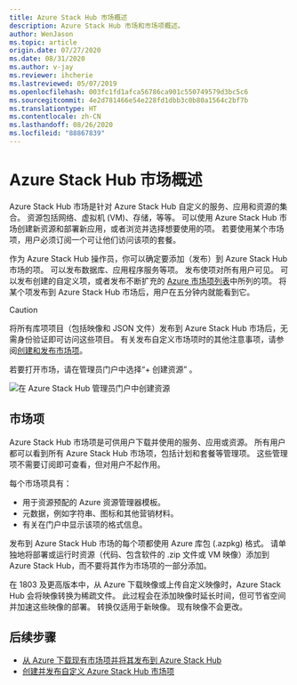 ```yaml
---
title: Azure Stack Hub 市场概述
description: Azure Stack Hub 市场和市场项概述。
author: WenJason
ms.topic: article
origin.date: 07/27/2020
ms.date: 08/31/2020
ms.author: v-jay
ms.reviewer: ihcherie
ms.lastreviewed: 05/07/2019
ms.openlocfilehash: 003fc1fd1afca56786ca901c550749579d3bc5c6
ms.sourcegitcommit: 4e2d781466e54e228fd1dbb3c0b80a1564c2bf7b
ms.translationtype: HT
ms.contentlocale: zh-CN
ms.lasthandoff: 08/26/2020
ms.locfileid: "88867839"
---
```

# <a name="azure-stack-hub-marketplace-overview"></a>Azure Stack Hub 市场概述

Azure Stack Hub 市场是针对 Azure Stack Hub 自定义的服务、应用和资源的集合。 资源包括网络、虚拟机 (VM)、存储，等等。 可以使用 Azure Stack Hub 市场创建新资源和部署新应用，或者浏览并选择想要使用的项。 若要使用某个市场项，用户必须订阅一个可让他们访问该项的套餐。

作为 Azure Stack Hub 操作员，你可以确定要添加（发布）到 Azure Stack Hub 市场的项。 可以发布数据库、应用程序服务等项。 发布使项对所有用户可见。 可以发布创建的自定义项，或者发布不断扩充的 [Azure 市场项列表](azure-stack-marketplace-azure-items.md)中所列的项。 将某个项发布到 Azure Stack Hub 市场后，用户在五分钟内就能看到它。

> [!CAUTION]  
> 将所有库项项目（包括映像和 JSON 文件）发布到 Azure Stack Hub 市场后，无需身份验证即可访问这些项目。 有关发布自定义市场项时的其他注意事项，请参阅[创建和发布市场项](azure-stack-create-and-publish-marketplace-item.md)。

若要打开市场，请在管理员门户中选择“+ 创建资源”  。

![在 Azure Stack Hub 管理员门户中创建资源](media/azure-stack-marketplace/marketplace1.png)

## <a name="marketplace-items"></a>市场项

Azure Stack Hub 市场项是可供用户下载并使用的服务、应用或资源。 所有用户都可以看到所有 Azure Stack Hub 市场项，包括计划和套餐等管理项。 这些管理项不需要订阅即可查看，但对用户不起作用。

每个市场项具有：

* 用于资源预配的 Azure 资源管理器模板。
* 元数据，例如字符串、图标和其他营销材料。
* 有关在门户中显示该项的格式信息。

发布到 Azure Stack Hub 市场的每个项都使用 Azure 库包 (.azpkg) 格式。 请单独地将部署或运行时资源（代码、包含软件的 .zip 文件或 VM 映像）添加到 Azure Stack Hub，而不要将其作为市场项的一部分添加。

在 1803 及更高版本中，从 Azure 下载映像或上传自定义映像时，Azure Stack Hub 会将映像转换为稀疏文件。 此过程会在添加映像时延长时间，但可节省空间并加速这些映像的部署。 转换仅适用于新映像。 现有映像不会更改。

## <a name="next-steps"></a>后续步骤

* [从 Azure 下载现有市场项并将其发布到 Azure Stack Hub](azure-stack-download-azure-marketplace-item.md)  
* [创建并发布自定义 Azure Stack Hub 市场项](azure-stack-create-and-publish-marketplace-item.md)
